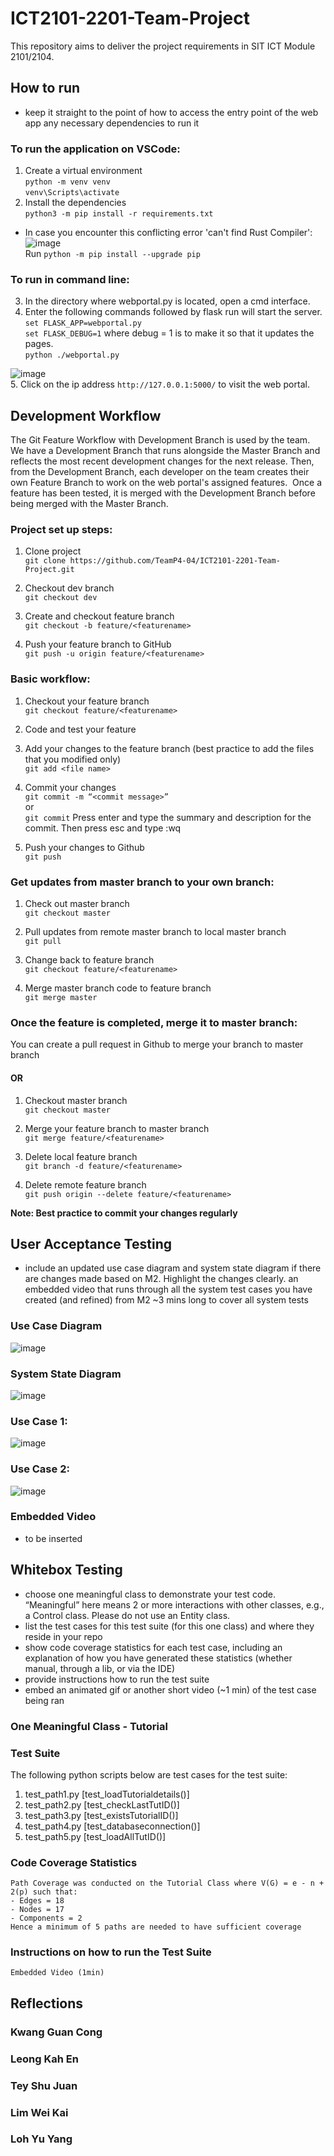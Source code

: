 # ICT2101-2201-Team-Project
This repository aims to deliver the project requirements in SIT ICT Module 2101/2104. 

## How to run

- keep it straight to the point of how to access the entry point of the web app
any necessary dependencies to run it

### To run the application on VSCode:
1. Create a virtual environment  
 ```python -m venv venv```  
```venv\Scripts\activate```  
2. Install the dependencies  
```python3 -m pip install -r requirements.txt```  
- In case you encounter this conflicting error 'can't find Rust Compiler':
![image](https://user-images.githubusercontent.com/71871190/143470692-27069d67-bf2f-4958-9b6f-634e6b858230.png)  
Run ```python -m pip install --upgrade pip```  

### To run in command line:
3. In the directory where webportal.py is located, open a cmd interface.  
4. Enter the following commands followed by flask run will start the server.  
```set FLASK_APP=webportal.py```  
```set FLASK_DEBUG=1``` where debug = 1 is to make it so that it updates the pages.  
```python ./webportal.py``` 

![image](https://user-images.githubusercontent.com/71871190/143473789-51f2f610-b12a-4014-9021-a1ab6f4af49b.png)  
5. Click on the ip address ```http://127.0.0.1:5000/``` to visit the web portal.  

## Development Workflow
The Git Feature Workflow with Development Branch is used by the team. We have a Development Branch that runs alongside the Master Branch and reflects the most recent development changes for the next release. Then, from the Development Branch, each developer on the team creates their own Feature Branch to work on the web portal's assigned features.  
Once a feature has been tested, it is merged with the Development Branch before being merged with the Master Branch.  

### Project set up steps:
1. Clone project  
```git clone https://github.com/TeamP4-04/ICT2101-2201-Team-Project.git```

2. Checkout dev branch  
```git checkout dev```

3. Create and checkout feature branch  
```git checkout -b feature/<featurename>```

4. Push your feature branch to GitHub  
```git push -u origin feature/<featurename>```

### Basic workflow:
1. Checkout your feature branch  
```git checkout feature/<featurename>```

1. Code and test your feature  

2. Add your changes to the feature branch (best practice to add the files that you modified only)  
```git add <file name>```

4. Commit your changes  
```git commit -m “<commit message>”```  
or  
```git commit``` Press enter and type the summary and description for the commit. Then press esc and type :wq  

5. Push your changes to Github  
```git push```

### Get updates from master branch to your own branch:
1. Check out master branch  
```git checkout master```

2. Pull updates from remote master branch to local master branch    
```git pull```

3. Change back to feature branch  
```git checkout feature/<featurename>```

4. Merge master branch code to feature branch  
```git merge master```

### Once the feature is completed, merge it to master branch:  
You can create a pull request in Github to merge your branch to master branch  

#### OR
1. Checkout master branch  
```git checkout master```  

2. Merge your feature branch to master branch  
```git merge feature/<featurename>```  

3. Delete local feature branch   
```git branch -d feature/<featurename>```  

4. Delete remote feature branch  
```git push origin --delete feature/<featurename>```  

**Note: Best practice to commit your changes regularly**

## User Acceptance Testing

- include an updated use case diagram and system state diagram if there are changes made based on M2. Highlight the changes clearly.
an embedded video that runs through all the system test cases you have created (and refined) from M2
~3 mins long to cover all system tests

### Use Case Diagram  
![image](https://user-images.githubusercontent.com/71871190/144734776-ac2b5401-ccee-4534-8570-992871c051a2.png)  

### System State Diagram  
![image](https://user-images.githubusercontent.com/71871190/144734786-3b748a4b-1544-43e6-b8b9-58ec4a2b57c0.png)  

### Use Case 1:  
![image](https://user-images.githubusercontent.com/71871190/144734751-9d7988f5-5b00-49ed-b051-8aa50b11eaa5.png)  

### Use Case 2:   
![image](https://user-images.githubusercontent.com/71871190/144734764-caa23329-0a19-4841-8fa7-df01c1b41257.png)  

### Embedded Video
- to be inserted  

## Whitebox Testing

- choose one meaningful class to demonstrate your test code. “Meaningful” here means 2 or more interactions with other classes, e.g., a Control class. Please do not use an Entity class.
- list the test cases for this test suite (for this one class) and where they reside in your repo
- show code coverage statistics for each test case, including an explanation of how you have generated these statistics (whether manual, through a lib, or via the IDE)
- provide instructions how to run the test suite
- embed an animated gif or another short video (~1 min) of the test case being ran

### One Meaningful Class - Tutorial

### Test Suite
The following python scripts below are test cases for the test suite:
1. test_path1.py [test_loadTutorialdetails()]
2. test_path2.py [test_checkLastTutID()]
3. test_path3.py [test_existsTutorialID()]
4. test_path4.py [test_databaseconnection()]
5. test_path5.py [test_loadAllTutID()]

### Code Coverage Statistics
    Path Coverage was conducted on the Tutorial Class where V(G) = e - n + 2(p) such that:
    - Edges = 18
    - Nodes = 17
    - Components = 2
    Hence a minimum of 5 paths are needed to have sufficient coverage

### Instructions on how to run the Test Suite

    Embedded Video (1min)

## Reflections

### Kwang Guan Cong

### Leong Kah En

### Tey Shu Juan

### Lim Wei Kai

### Loh Yu Yang